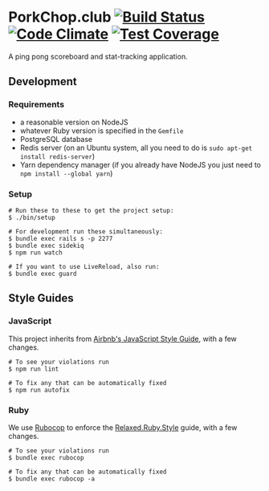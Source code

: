 # PorkChop.club [![Build Status](https://travis-ci.org/PorkChopClub/porkchop.svg?branch=master)](https://travis-ci.org/porkchopclub/porkchop) [![Code Climate](https://codeclimate.com/github/porkchopclub/porkchop/badges/gpa.svg)](https://codeclimate.com/github/porkchopclub/porkchop) [![Test Coverage](https://codeclimate.com/github/porkchopclub/porkchop/badges/coverage.svg)](https://codeclimate.com/github/porkchopclub/porkchop/coverage)

A ping pong scoreboard and stat-tracking application.

## Development

### Requirements
* a reasonable version on NodeJS
* whatever Ruby version is specified in the `Gemfile`
* PostgreSQL database
* Redis server (on an Ubuntu system, all you need to do is `sudo apt-get install redis-server`)
* Yarn dependency manager (if you already have NodeJS you just need to `npm install --global yarn`)

### Setup

```shell
# Run these to these to get the project setup:
$ ./bin/setup

# For development run these simultaneously:
$ bundle exec rails s -p 2277
$ bundle exec sidekiq
$ npm run watch

# If you want to use LiveReload, also run:
$ bundle exec guard
```

## Style Guides

### JavaScript

This project inherits from [Airbnb's JavaScript Style Guide](https://github.com/airbnb/javascript), with a few changes.

```shell
# To see your violations run
$ npm run lint

# To fix any that can be automatically fixed
$ npm run autofix
```

### Ruby

We use [Rubocop](https://github.com/bbatsov/rubocop) to enforce the [Relaxed.Ruby.Style](http://relaxed.ruby.style/) guide, with a few changes.

```shell
# To see your violations run
$ bundle exec rubocop

# To fix any that can be automatically fixed
$ bundle exec rubocop -a

```
